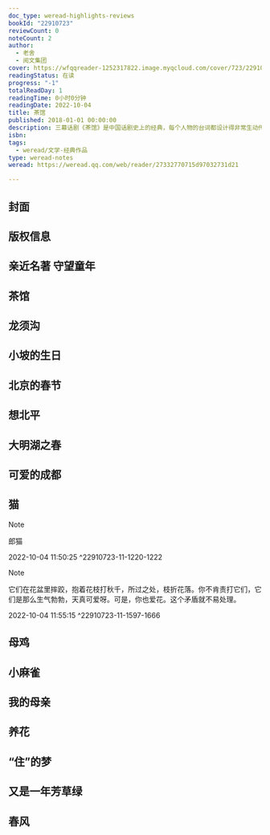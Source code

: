 ```yaml
---
doc_type: weread-highlights-reviews
bookId: "22910723"
reviewCount: 0
noteCount: 2
author:
  - 老舍
  - 阅文集团
cover: https://wfqqreader-1252317822.image.myqcloud.com/cover/723/22910723/t7_22910723.jpg
readingStatus: 在读
progress: "-1"
totalReadDay: 1
readingTime: 0小时0分钟
readingDate: 2022-10-04
title: 茶馆
published: 2018-01-01 00:00:00
description: 三幕话剧《茶馆》是中国话剧史上的经典，每个人物的台词都设计得非常生动传神、富于个性，同时又简洁凝练，意蕴深长，至今仍是现代剧院的常备剧目。老舍先生的短篇小说睿智精练，散文朴素幽默。
isbn: 
tags:
  - weread/文学-经典作品
type: weread-notes
weread: https://weread.qq.com/web/reader/27332770715d97032731d21

---
```



## 封面

## 版权信息

## 亲近名著 守望童年

## 茶馆

## 龙须沟

## 小坡的生日

## 北京的春节

## 想北平

## 大明湖之春

## 可爱的成都

## 猫

> [!NOTE] 
> 郎猫
> 
> 2022-10-04 11:50:25 ^22910723-11-1220-1222

> [!NOTE] 
> 它们在花盆里摔跤，抱着花枝打秋千，所过之处，枝折花落。你不肯责打它们，它们是那么生气勃勃，天真可爱呀。可是，你也爱花。这个矛盾就不易处理。
> 
> 2022-10-04 11:55:15 ^22910723-11-1597-1666

## 母鸡

## 小麻雀

## 我的母亲

## 养花

## “住”的梦

## 又是一年芳草绿

## 春风

